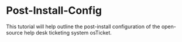 # Post-Install-Config
This tutorial will help outline the post-install configuration of the open-source help desk ticketing system osTicket.
